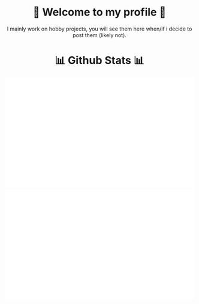 <div align="center">
  
# 🎉 Welcome to my profile 🎉


I mainly work on hobby projects, you will see them here when/if i decide to post them (likely not).
  
# 📊 Github Stats 📊

![](https://github.com/overworded/stats/blob/master/generated/languages.svg#gh-dark-mode-only)
![](https://github.com/overworded/stats/blob/master/generated/overview.svg#gh-dark-mode-only)

</div>
